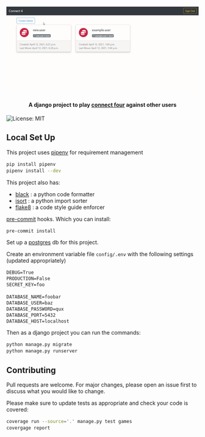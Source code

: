 <h1 align="center">
  <br>
  <img src="docs/readme_images/connect4demo.gif" alt="Connect4 demo" width="750">
  <br>
</h1>

<h4 align="center">
  A django project to play <a href="https://en.wikipedia.org/wiki/Connect_Four">connect four</a> against other users
</h4>

![License: MIT](https://img.shields.io/badge/License-MIT-blue.svg)

## Local Set Up

This project uses [pipenv](https://pypi.org/project/pipenv/) for requirement management

```bash
pip install pipenv
pipenv install --dev
```

This project also has:
- [black](https://black.readthedocs.io/en/stable/index.html) : a python code formatter
- [isort](https://pycqa.github.io/isort/) : a python import sorter
- [flake8](https://flake8.pycqa.org/en/latest/) : a code style guide enforcer
  
[pre-commit](https://pre-commit.com/) hooks. Which you can install:

```bash
pre-commit install
```

Set up a [postgres](https://www.postgresql.org/download/) db for this project.

Create an environment variable file `config/.env` with the following settings (updated appropriately)

```Shell
DEBUG=True
PRODUCTION=False
SECRET_KEY=foo

DATABASE_NAME=foobar
DATABASE_USER=baz
DATABASE_PASSWORD=qux
DATABASE_PORT=5432
DATABASE_HOST=localhost
```

Then as a django project you can run the commands:

```bash
python manage.py migrate
python manage.py runserver
```

## Contributing
Pull requests are welcome. For major changes, please open an issue first to discuss what you would like to change.

Please make sure to update tests as appropriate and check your code is covered:

```bash
coverage run --source='.' manage.py test games
covergage report
```
